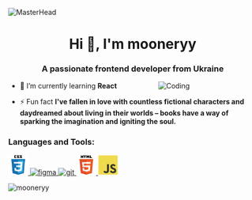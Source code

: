 
![MasterHead](https://wallpaperaccess.com/full/3362848.jpg)

<h1 align="center">Hi 👋, I'm mooneryy</h1>
<h3 align="center">A passionate frontend developer from Ukraine</h3>
<img align="right" alt ="Coding" width="200" src="https://media.tenor.com/DimzPZMypFcAAAAM/laptop.gif">

- 🌱 I’m currently learning **React**

- ⚡ Fun fact **I've fallen in love with countless fictional characters and daydreamed about living in their worlds – books have a way of sparking the imagination and igniting the soul.**

<p align="left">
</p>

<h3 align="left">Languages and Tools:</h3>
<p align="left"> <a href="https://www.w3schools.com/css/" target="_blank" rel="noreferrer"> <img src="https://raw.githubusercontent.com/devicons/devicon/master/icons/css3/css3-original-wordmark.svg" alt="css3" width="40" height="40"/> </a> <a href="https://www.figma.com/" target="_blank" rel="noreferrer"> <img src="https://www.vectorlogo.zone/logos/figma/figma-icon.svg" alt="figma" width="40" height="40"/> </a> <a href="https://git-scm.com/" target="_blank" rel="noreferrer"> <img src="https://www.vectorlogo.zone/logos/git-scm/git-scm-icon.svg" alt="git" width="40" height="40"/> </a> <a href="https://www.w3.org/html/" target="_blank" rel="noreferrer"> <img src="https://raw.githubusercontent.com/devicons/devicon/master/icons/html5/html5-original-wordmark.svg" alt="html5" width="40" height="40"/> </a> <a href="https://developer.mozilla.org/en-US/docs/Web/JavaScript" target="_blank" rel="noreferrer"> <img src="https://raw.githubusercontent.com/devicons/devicon/master/icons/javascript/javascript-original.svg" alt="javascript" width="40" height="40"/> </a> </p>

<p><img align="left" src="https://github-readme-stats.vercel.app/api/top-langs?username=mooneryy&show_icons=true&locale=en&layout=compact" alt="mooneryy" /></p>

